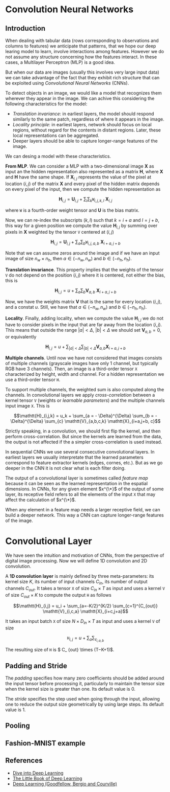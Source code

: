 # Convolution Neural Networks

## Introduction

When dealing with tabular data (rows corresponding to observations and columns to features) we anticipate 
that patterns, that we hope our deep learing model to learn, involve interactions among features. However 
we do not assume any structure concerning how the features interact. In these cases, a Multilayer Perceptron 
(MLP) is a good idea.

But when our data are images (usually this involves very large input data) we can take advantage of the fact 
that they exhibit rich structure that can be exploited using *Convolutional Neural Networks* (CNNs).

To detect objects in an image, we would like a model that recognizes them wherever they appear in the image. 
We can achive this considering the following characteristics for the model:

* *Translation invariance*: in earliest layers, the model should respond similarly to the same 
patch, regardless of where it appears in the image.
* *Locality principle*: in earliest layers, network should focus on local regions, without regard 
for the contents in distant regions. Later, these local representations can be aggregated.
* Deeper layers should be able to capture longer-range features of the image.

We can desing a model with these characteristics.

**From MLP**. We can consider a MLP with a two-dimensional image $\mathbf{X}$ as input an the hidden 
representation also represented as a matrix $\mathbf{H}$, where $\mathbf{X}$ and $\mathbf{H}$ have the same shape. 
If $\mathbf{X}_{i,j}$ represents the value of the pixel at location $(i,j)$ of the matrix $\mathbf{X}$ and every 
pixel of the hidden matrix depends on every pixel of the input, then we compute the hidden representation as

```math
\mathbf{H}_{i,j} = \mathbf{U}_{i,j} + \sum_{l} \sum_{k} \mathtt{W}_{i,j,k,l} \ \mathbf{X}_{i,j}
```

where $\mathtt{W}$ is a fourth-order weight tensor and $\mathbf{U}$ is the bias matrix.

Now, we can re-index the subscripts $(k,l)$ such that $k=i+a$ and $l=j+b$, this way for a given position we 
compute the value $\mathbf{H}_{i,j}$ by summing over pixels in $\mathbf{X}$ weighted by the tensor $\mathtt{V}$ 
centered at $(i,j)$

```math
\mathbf{H}_{i,j} = \mathbf{U}_{i,j} + \sum_{a} \sum_{b} \mathtt{W}_{i,j,a,b} \ \mathbf{X}_{i+a,j+b}
```

Note that we can assume zeros around the image and if we have an input image of size $n_w \times n_h$, then 
$a \in (-n_w, n_w)$ and $b \in (-n_h, n_h)$. 

**Translation invariance**.  This property implies that the weights of the tensor $\mathtt{V}$ do not 
depend on the position $(i,j)$ where it is centered, not either the bias, this is

```math
\mathbf{H}_{i,j} = u + \sum_{a} \sum_{b} \mathbf{V}_{a,b} \ \mathbf{X}_{i+a,j+b}
```
Now, we have the weights matrix $\mathbf{V}$ that is the same for every location $(i,j)$, and a constat $u$. 
Still, we have that $a \in (-n_w, n_w)$ and $b \in (-n_h, n_h)$.

**Locality**. Finally, adding locality, when we compute the value $\mathbf{H}_ {i,j}$ we do not have to consider 
pixels in the input that are far away from the location $(i,j)$. This means that outside the range $|a|<\Delta$, 
$|b|<\Delta$ we should set $\mathbf{V}_ {a,b}=0$, or equivalently

```math
\mathbf{H}_{i,j} = u + \sum_{|a|<\Delta} \sum_{|b|<\Delta} \mathbf{V}_{a,b} \mathbf{X}_{i+a,j+b}
```

**Multiple channels**. Until now we have not considered that images consists of multiple channels (grayscale images 
have only 1 channel, but typically RGB have 3 channels). Then, an image is a third-order tensor $\mathtt{X}$ 
characterized by height, width and channel. For a hidden representation we use a third-order tensor $\mathtt{H}$.

To support multiple channels, the weighted sum is also computed along the channels. In convolutional layers we apply 
*cross-correlation* between a kernel tensor $\mathtt{V}$ (weights or *learnable parameters*) and the multiple channels 
input image $\mathtt{X}$. This is

```math
\mathtt{H}_{i,j,k} = u_k + \sum_{a = - \Delta}^{\Delta} \sum_{b = - \Delta}^{\Delta} \sum_{c} \mathtt{V}_{a,b,c,k} \mathtt{X}_{i+a,j+b, c}
```

Strictly speaking, in a convolution, we should first flip the kernel, and then perform cross-correlation. But 
since the kernels are learned from the data, the output is not affected if the a simpler cross-correlation is 
used instead.

In sequential CNNs we use several consecutive convolutional layers. In earliest layers we usually interpretate 
that the learned parameters correspond to feature extractor kernels (edges, cornes, etc.). But as we go deeper 
in the CNN it is not clear what is each filter doing.

The output of a convolutional layer is sometimes called *feature map* because it can be seen as the learned 
representation in the espatial dimensions. In CNNs, for any given element $x^{\*}$ of the output of some layer, its 
receptive field refers to all the elements of the input $\mathtt{X}$ that may affect the calculation of $x^{\*}$. 

When any element in a feature map needs a larger receptive field, we can build a deeper network. This way a 
CNN can capture longer-range features of the image.

# Convolutional Layer

We have seen the intuition and motivation of CNNs, from the perspective of digital image processing. Now 
we will define 1D convolution and 2D convolution.

A **1D convolution layer** is mainly defined by three meta-parameters: its kernel size $K$, its number of 
input channels $C_ {in}$, its number of output channels $C_ {out}$. It takes a tensor $\mathtt{X}$ of size 
$C_ {in} \times T$ as input and uses a kernel $\mathtt{V}$ of size $C_ {out} \times K$ to compute the 
output $\mathtt{H}$ as follows

```math
\mathtt{H}_{i,j} = u_i + \sum_{a=-K/2}^{K/2} \sum_{c=1}^{C_{out}} \mathtt{V}_{i,c,a} \mathtt{X}_{i+c,j+a}
```

It takes an input batch $\mathtt{X}$ of size $N \times D_ {in} \times T$ as input and uses a kernel 
$\mathtt{V}$ of size 


```math
\mathtt{H}_{i,j} = u + \sum_{a} \sum_\mathtt{V}_{i,a,b}
```

The resulting size of $\mathtt{H}$ is $ C_ {out} \times (T−K+1)$.


## Padding and Stride

The *padding* specifies how many zero coefficients should be added around the input tensor before processing it, 
particularly to maintain the tensor size when the kernel size is greater than one. Its default value is 0.

The *stride* specifies the step used when going through the input, allowing one to reduce the output size geometrically 
by using large steps. Its default value is 1.

## Pooling

## Fashion-MNIST example

## References
* [Dive into Deep Learning](https://d2l.ai/)
* [The Little Book of Deep Learning](https://fleuret.org/public/lbdl.pdf)
* [Deep Learning (Goodfellow, Bergio and Courville)](https://www.deeplearningbook.org/)
